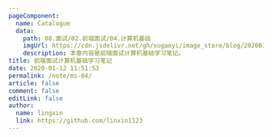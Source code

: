 ```yaml
---
pageComponent:
  name: Catalogue
  data:
    path: 08.面试/02.前端面试/04.计算机基础
    imgUrl: https://cdn.jsdelivr.net/gh/xugaoyi/image_store/blog/20200112120340.png
    description: 本章内容是前端面试计算机基础学习笔记。
title: 前端面试计算机基础学习笔记
date: 2020-01-12 11:51:53
permalink: /note/ms-04/
article: false
comment: false
editLink: false
author:
  name: lingxin
  link: https://github.com/linxin1123
---
```

